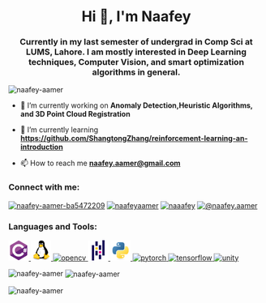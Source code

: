 <h1 align="center">Hi 👋, I'm Naafey</h1>
<h3 align="center">Currently in my last semester of undergrad in Comp Sci at LUMS, Lahore. I am mostly interested in Deep Learning techniques, Computer Vision, and smart optimization algorithms in general.</h3>

<p align="left"> <img src="https://komarev.com/ghpvc/?username=naafey-aamer&label=Profile%20views&color=0e75b6&style=flat" alt="naafey-aamer" /> </p>

- 🔭 I’m currently working on **Anomaly Detection,Heuristic Algorithms, and 3D Point Cloud Registration**

- 🌱 I’m currently learning **https://github.com/ShangtongZhang/reinforcement-learning-an-introduction**

- 📫 How to reach me **naafey.aamer@gmail.com**

<h3 align="left">Connect with me:</h3>
<p align="left">
<a href="https://linkedin.com/in/naafey-aamer-ba5472209" target="blank"><img align="center" src="https://raw.githubusercontent.com/rahuldkjain/github-profile-readme-generator/master/src/images/icons/Social/linked-in-alt.svg" alt="naafey-aamer-ba5472209" height="30" width="40" /></a>
<a href="https://kaggle.com/naafeyaamer" target="blank"><img align="center" src="https://raw.githubusercontent.com/rahuldkjain/github-profile-readme-generator/master/src/images/icons/Social/kaggle.svg" alt="naafeyaamer" height="30" width="40" /></a>
<a href="https://instagram.com/naaafey" target="blank"><img align="center" src="https://raw.githubusercontent.com/rahuldkjain/github-profile-readme-generator/master/src/images/icons/Social/instagram.svg" alt="naaafey" height="30" width="40" /></a>
<a href="https://medium.com/@naafey.aamer" target="blank"><img align="center" src="https://raw.githubusercontent.com/rahuldkjain/github-profile-readme-generator/master/src/images/icons/Social/medium.svg" alt="@naafey.aamer" height="30" width="40" /></a>
</p>

<h3 align="left">Languages and Tools:</h3>
<p align="left"> <a href="https://www.w3schools.com/cs/" target="_blank" rel="noreferrer"> <img src="https://raw.githubusercontent.com/devicons/devicon/master/icons/csharp/csharp-original.svg" alt="csharp" width="40" height="40"/> </a> <a href="https://www.linux.org/" target="_blank" rel="noreferrer"> <img src="https://raw.githubusercontent.com/devicons/devicon/master/icons/linux/linux-original.svg" alt="linux" width="40" height="40"/> </a> <a href="https://opencv.org/" target="_blank" rel="noreferrer"> <img src="https://www.vectorlogo.zone/logos/opencv/opencv-icon.svg" alt="opencv" width="40" height="40"/> </a> <a href="https://pandas.pydata.org/" target="_blank" rel="noreferrer"> <img src="https://raw.githubusercontent.com/devicons/devicon/2ae2a900d2f041da66e950e4d48052658d850630/icons/pandas/pandas-original.svg" alt="pandas" width="40" height="40"/> </a> <a href="https://www.python.org" target="_blank" rel="noreferrer"> <img src="https://raw.githubusercontent.com/devicons/devicon/master/icons/python/python-original.svg" alt="python" width="40" height="40"/> </a> <a href="https://pytorch.org/" target="_blank" rel="noreferrer"> <img src="https://www.vectorlogo.zone/logos/pytorch/pytorch-icon.svg" alt="pytorch" width="40" height="40"/> </a> <a href="https://www.tensorflow.org" target="_blank" rel="noreferrer"> <img src="https://www.vectorlogo.zone/logos/tensorflow/tensorflow-icon.svg" alt="tensorflow" width="40" height="40"/> </a> <a href="https://unity.com/" target="_blank" rel="noreferrer"> <img src="https://www.vectorlogo.zone/logos/unity3d/unity3d-icon.svg" alt="unity" width="40" height="40"/> </a> </p>

<p><img align="left" src="https://github-readme-stats.vercel.app/api/top-langs?username=naafey-aamer&show_icons=true&locale=en&layout=compact" alt="naafey-aamer" /></p>

<p>&nbsp;<img align="center" src="https://github-readme-stats.vercel.app/api?username=naafey-aamer&show_icons=true&locale=en" alt="naafey-aamer" /></p>

<p><img align="center" src="https://github-readme-streak-stats.herokuapp.com/?user=naafey-aamer&" alt="naafey-aamer" /></p>

